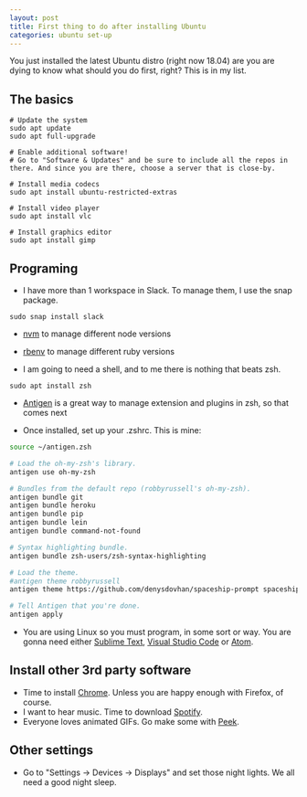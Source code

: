 ```yaml
---
layout: post
title: First thing to do after installing Ubuntu
categories: ubuntu set-up
---
```

You just installed the latest Ubuntu distro (right now 18.04) are you are dying to know what should you do first, right? This is in my list.

## The basics
```
# Update the system
sudo apt update
sudo apt full-upgrade

# Enable additional software!
# Go to "Software & Updates" and be sure to include all the repos in there. And since you are there, choose a server that is close-by.

# Install media codecs
sudo apt install ubuntu-restricted-extras

# Install video player
sudo apt install vlc

# Install graphics editor
sudo apt install gimp
```


## Programing

* I have more than 1 workspace in Slack. To manage them, I use the snap package.

```
sudo snap install slack
```

* [nvm](https://github.com/creationix/nvm) to manage different node versions
* [rbenv](https://github.com/rbenv/rbenv#basic-github-checkout) to manage different ruby versions

* I am going to need a shell, and to me there is nothing that beats zsh.

```
sudo apt install zsh
```

* [Antigen](https://github.com/zsh-users/antigen/wiki/Installation) is a great way to manage extension and plugins in zsh, so that comes next

* Once installed, set up your .zshrc. This is mine:

```bash
source ~/antigen.zsh

# Load the oh-my-zsh's library.
antigen use oh-my-zsh

# Bundles from the default repo (robbyrussell's oh-my-zsh).
antigen bundle git
antigen bundle heroku
antigen bundle pip
antigen bundle lein
antigen bundle command-not-found

# Syntax highlighting bundle.
antigen bundle zsh-users/zsh-syntax-highlighting

# Load the theme.
#antigen theme robbyrussell
antigen theme https://github.com/denysdovhan/spaceship-prompt spaceship

# Tell Antigen that you're done.
antigen apply
```

* You are using Linux so you must program, in some sort or way. You are gonna need either [Sublime Text](https://www.sublimetext.com/docs/3/linux_repositories.html), [Visual Studio Code](https://code.visualstudio.com/download) or [Atom](https://flight-manual.atom.io/getting-started/sections/installing-atom/).

## Install other 3rd party software

* Time to install [Chrome](https://www.google.com/chrome/). Unless you are happy enough with Firefox, of course.
* I want to hear music. Time to download [Spotify](https://www.spotify.com/de/download/linux/).
* Everyone loves animated GIFs. Go make some with [Peek](https://github.com/phw/peek).

## Other settings

* Go to "Settings -> Devices -> Displays" and set those night lights. We all need a good night sleep.
